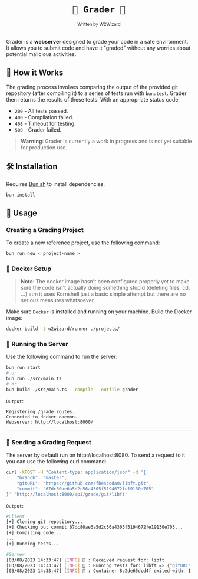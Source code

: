 <div align="center">
    <h1><code>🧪 Grader 🧪</code></h1>
    <sub>Written by W2Wizard</sub>
</div>
<br/>

Grader is a **webserver** designed to grade your code in a safe environment. It allows you to submit code and have it "graded" without any worries about potential malicious activities.

## 🎯 How it Works

The grading process involves comparing the output of the provided git repository (after compiling it) to a series of tests run with `bun:test`. Grader then returns the results of these tests. With an appropriate status code.

- `200` - All tests passed.
- `400` - Compilation failed.
- `408` - Timeout for testing.
- `500` - Grader failed.

> **Warning**: Grader is currently a work in progress and is not yet suitable for production use.

## 🛠️ Installation
Requires [Bun.sh](https://bun.sh) to install dependencies.

```bash
bun install
```

## 🚀 Usage 

### Creating a Grading Project

To create a new reference project, use the following command:
```bash
bun run new < project-name >
```

### 🐳 Docker Setup

> **Note**: The docker image hasn't been configured properly yet to make sure the code isn't actually doing something stupid (deleting files, cd, ...) atm it uses Kornshell just a basic simple attempt but there are no serious measures whatsoever.

Make sure `Docker` is installed and running on your machine.
Build the Docker image:

```bash
docker build -t w2wizard/runner ./projects/
```
### 🧰 Running the Server
Use the following command to run the server:
```bash
bun run start
# or
bun run ./src/main.ts
# or
bun build ./src/main.ts --compile --outfile grader
```
`Output`:
```
Registering /grade routes.
Connected to docker daemon.
Webserver: http://localhost:8000/
```

---

### 📨 Sending a Grading Request
The server by default run on http://localhost:8080. To send a request to it you can use the following curl command:
```bash
curl -XPOST -H "Content-type: application/json" -d '{
    "branch": "master",
    "gitURL": "https://github.com/fbescodam/libft.git",
    "commit": "67dc80ae6a5d2c56a4305f5194672fe19130e705"
}' 'http://localhost:8000/api/grade/git/libft'
```

`Output`: 
```bash
#Client
[+] Cloning git repository...
[+] Checking out commit 67dc80ae6a5d2c56a4305f5194672fe19130e705...
[+] Compiling code...
...
[+] Running tests...
```

```bash
#Server
[03/08/2023 14:33:47] [INFO] 📝 : Received request for: libft
[03/08/2023 14:33:47] [INFO] 📝 : Running tests for: libft => {"gitURL":"https://github.com/fbescodam/libft.git","branch":"master","commit":"67dc80ae6a5d2c56a4305f5194672fe19130e705"}
[03/08/2023 14:33:47] [INFO] 📝 : Container 8c2de65dcd4f exited with: 1
```
